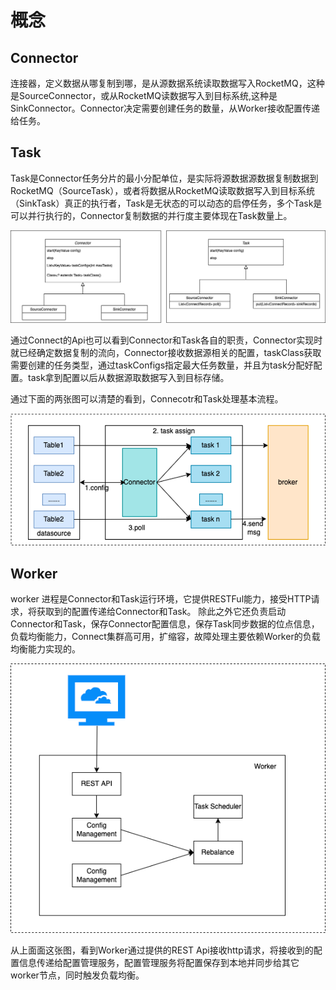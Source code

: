 # 概念

## Connector

连接器，定义数据从哪复制到哪，是从源数据系统读取数据写入RocketMQ，这种是SourceConnector，或从RocketMQ读数据写入到目标系统,这种是SinkConnector。Connector决定需要创建任务的数量，从Worker接收配置传递给任务。

## Task

Task是Connector任务分片的最小分配单位，是实际将源数据源数据复制数据到RocketMQ（SourceTask），或者将数据从RocketMQ读取数据写入到目标系统（SinkTask）真正的执行者，Task是无状态的可以动态的启停任务，多个Task是可以并行执行的，Connector复制数据的并行度主要体现在Task数量上。

![RocketMQ基本模型](../picture/32rocketmq-connect/Connector-Task-Concept.png)

通过Connect的Api也可以看到Connector和Task各自的职责，Connector实现时就已经确定数据复制的流向，Connector接收数据源相关的配置，taskClass获取需要创建的任务类型，通过taskConfigs指定最大任务数量，并且为task分配好配置。task拿到配置以后从数据源取数据写入到目标存储。

通过下面的两张图可以清楚的看到，Connecotr和Task处理基本流程。

![RocketMQ基本模型](../picture/32rocketmq-connect/Connector-Task-process.png)


## Worker

worker 进程是Connector和Task运行环境，它提供RESTFul能力，接受HTTP请求，将获取到的配置传递给Connector和Task。
除此之外它还负责启动Connector和Task，保存Connector配置信息，保存Task同步数据的位点信息，负载均衡能力，Connect集群高可用，扩缩容，故障处理主要依赖Worker的负载均衡能力实现的。

![RocketMQ基本模型](../picture/32rocketmq-connect/worker.png)

从上面面这张图，看到Worker通过提供的REST Api接收http请求，将接收到的配置信息传递给配置管理服务，配置管理服务将配置保存到本地并同步给其它worker节点，同时触发负载均衡。
